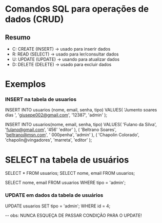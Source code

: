 # Comandos SQL para operações de dados (CRUD)

## Resumo

- C: CREATE (INSERT) -> usado para inserir dados
- R: READ (SELECT) -> usado para ler/consultar dados
- U: UPDATE (UPDATE) -> usando para atualizar dados
- D: DELETE (DELETE) -> usado para excluir dados

# Exemplos

### INSERT na tabela de usuarios

INSERT INTO usuarios (nome, email, senha, tipo)
VALUES(
    'Jumento soares dias ',
    'giusepe002@gmail.com',
    '12387',
    'admin'
);

INSERT INTO usuarios(nome, email, senha, tipo)
VALUES(
    'Fulano da Silva',
    'fulano@gmail.com',
    '456'
    'editor'
), (
    'Beltrano Soares',
    'beltrano@msn.com',
   ' 000penha',
   'admin'
), (
    'Chapolin Colorado',
    'chapolin@vingadores',
    'marreta',
    'editor'
);

# SELECT na tabela de usuários

SELECT * FROM usuarios;
SELECT nome, email FROM usuarios;

SELECT nome, email FROM usuarios WHERE tipo = 'admin';

### UPDATE em dados da tabela de usuários


UPDATE usuarios SET tipo = 'admin';
WHERE id = 4;


-- obs: NUNCA ESQUEÇA DE PASSAR CONDIÇÃO PARA O UPDATE!